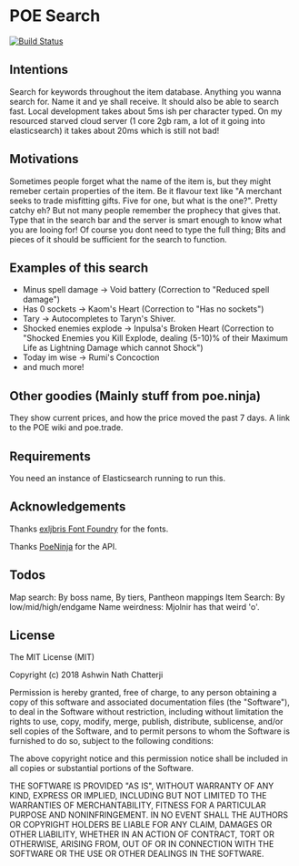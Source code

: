 # POE Search 
[![Build Status](https://travis-ci.org/ashwinath/poe-search-discord.svg?branch=master)](https://travis-ci.org/ashwinath/poe-search-discord)

## Intentions

Search for keywords throughout the item database. Anything you wanna search for. Name it and ye shall receive. It should also be able to search fast. Local development takes about 5ms ish per character typed. On my resourced starved cloud server (1 core 2gb ram, a lot of it going into elasticsearch) it takes about 20ms which is still not bad!

## Motivations

Sometimes people forget what the name of the item is, but they might remeber certain properties of the item. Be it flavour text like "A merchant seeks to trade misfitting gifts. Five for one, but what is the one?". Pretty catchy eh? But not many people remember the prophecy that gives that. Type that in the search bar and the server is smart enough to know what you are looing for! Of course you dont need to type the full thing; Bits and pieces of it should be sufficient for the search to function.

## Examples of this search

* Minus spell damage -> Void battery (Correction to "Reduced spell damage")
* Has 0 sockets -> Kaom's Heart (Correction to "Has no sockets")
* Tary -> Autocompletes to Taryn's Shiver.
* Shocked enemies explode -> Inpulsa's Broken Heart (Correction to "Shocked Enemies you Kill Explode, dealing (5-10)% of their Maximum Life as Lightning Damage which cannot Shock")
* Today im wise -> Rumi's Concoction
* and much more!

## Other goodies (Mainly stuff from poe.ninja)

They show current prices, and how the price moved the past 7 days. A link to the POE wiki and poe.trade.

## Requirements

You need an instance of Elasticsearch running to run this.

## Acknowledgements

Thanks [exljbris Font Foundry](https://www.exljbris.com/fontin.html) for the fonts.

Thanks [PoeNinja](http://poe.ninja) for the API.

## Todos

Map search: By boss name, By tiers, Pantheon mappings
Item Search: By low/mid/high/endgame
Name weirdness: Mjolnir has that weird 'o'.

## License

The MIT License (MIT)

Copyright (c) 2018 Ashwin Nath Chatterji

Permission is hereby granted, free of charge, to any person obtaining a copy of this software and associated documentation files (the "Software"), to deal in the Software without restriction, including without limitation the rights to use, copy, modify, merge, publish, distribute, sublicense, and/or sell copies of the Software, and to permit persons to whom the Software is furnished to do so, subject to the following conditions:

The above copyright notice and this permission notice shall be included in all copies or substantial portions of the Software.

THE SOFTWARE IS PROVIDED "AS IS", WITHOUT WARRANTY OF ANY KIND, EXPRESS OR IMPLIED, INCLUDING BUT NOT LIMITED TO THE WARRANTIES OF MERCHANTABILITY, FITNESS FOR A PARTICULAR PURPOSE AND NONINFRINGEMENT. IN NO EVENT SHALL THE AUTHORS OR COPYRIGHT HOLDERS BE LIABLE FOR ANY CLAIM, DAMAGES OR OTHER LIABILITY, WHETHER IN AN ACTION OF CONTRACT, TORT OR OTHERWISE, ARISING FROM, OUT OF OR IN CONNECTION WITH THE SOFTWARE OR THE USE OR OTHER DEALINGS IN THE SOFTWARE.
